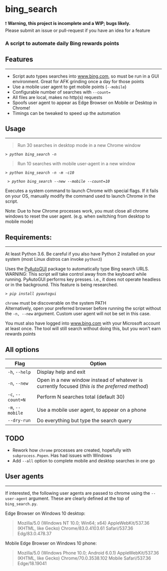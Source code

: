 # bing_search
:exclamation: **Warning, this project is incomplete and a WIP; bugs likely.**  
Please submit an issue or pull-request if you have an idea for a feature 
### A script to automate daily Bing rewards points

## **Features**
***
* Script auto types searches into www.bing.com, so must be run in a GUI environment. Great for AFK grinding once a day for those points
* Use a mobile user agent to get mobile points (`--mobile`)
* Configurable number of searches with `--count=`
* All files are local, makes no http(s) requests
* Spoofs user agent to appear as Edge Browser on Mobile or Desktop in Chrome!
* Timings can be tweaked to speed up the automation  

## **Usage**
***
> Run 30 searches in desktop mode in a new Chrome window

*`> python bing_search -n`*   

> Run 10 searches with mobile user-agent in a new window

*`> python bing_search -n -m -c10`*  

*` > python bing_search --new --mobile --count=10`*

Executes a system command to launch Chrome with special flags. If it fails on your OS, manually modify the command used to launch Chrome in the script.

Note: Due to how Chrome processes work, you must close all chrome windows to reset the user agent. (e.g. when switching from desktop to mobile mode)
## **Requirements:**
***
At least Python 3.6. Be careful if you also have Python 2 installed on your system (most Linux distros can invoke `python3`)  

Uses the [PyAutoGUI](https://github.com/asweigart/pyautogui) package to automatically type Bing search URLS.   
WARNING: This script *will* take control away from the keyboard while running. PyAutoGUI performs key presses. i.e., it does not operate headless or in the background. This feature is being researched.

*`> pip install pyautogui`*

`chrome` must be discoverable on the system PATH  
Alternatively, open your preferred browser before running the script without the `-n, --new` argument. Custom user agent will not be set in this case.

You must also have logged into www.bing.com with your Microsoft account at least once. 
The tool will still search without doing this, but you won't earn rewards points

## **All options**
| Flag              | Option                                                        |
|-------------------|---------------------------------------------------------------|
| `-h`, `--help`    | Display help and exit                                         |
| `-n`, `--new`     | Open in a new window instead of whatever is currently focused (*this is the preferred method*) |
| `-c`, `--count=N` | Perform N searches total (default 30)                         |
| `-m`, `--mobile`  | Use a mobile user agent, to appear on a phone                 |
| `--dry-run`       | Do everything but type the search query                       |

## **TODO**
- Rework how `chrome` processes are created, hopefully with `subprocess.Popen`. Has had issues with Windows
- Add `--all` option to complete mobile and desktop searches in one go
## User agents
***
If interested, the following user agents are passed to chrome using the `--user-agent` argument. These are clearly defined at the top of `bing_search.py`.  

Edge Browser on Windows 10 desktop:  
> Mozilla/5.0 (Windows NT 10.0; Win64; x64) AppleWebKit/537.36 (KHTML, like Gecko) Chrome/83.0.4103.61 Safari/537.36 Edg/83.0.478.37

Mobile Edge Browser on Windows 10 phone:  
> Mozilla/5.0 (Windows Phone 10.0; Android 6.0.1) AppleWebKit/537.36 (KHTML, like Gecko) Chrome/70.0.3538.102 Mobile Safari/537.36 Edge/18.19041 